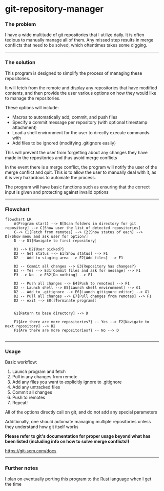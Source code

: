 # git-repository-manager


### The problem

I have a wide multitude of git repositories that I utilize daily. It is often tedious to manually manage all of them. Any missed step results in merge conflicts that need to be solved, which oftentimes takes some digging.

---

### The solution

This program is designed to simplify the process of managing these repositories. 

It will fetch from the remote and display any repositories that have modified contents, and then provide the user various options on how they would like to manage the repositories.

These options will include:
- Macros to automatically add, commit, and push files
- Specify a commit message per repository (with optional timestamp attachment)
- Load a shell environment for the user to directly execute commands with
- Add files to be ignored (modifying .gitignore easily)

This will prevent the user from forgetting about any changes they have made in the repositories and thus avoid merge conflicts

In the event there is a merge conflict, the program will notify the user of the merge conflict and quit. This is to allow the user to manually deal with it, as it is very hazardous to automate the process.

The program will have basic functions such as ensuring that the correct input is given and protecting against invalid options

---

### Flowchart
```mermaid
flowchart LR
    A(Program start) --> B[Scan folders in directory for git repository] --> C[Show user the list of detected repositories]
    C--> C1[Fetch from remotes] --> C2[Show status of each] --> D[/Show menu and ask user for option/]
    D --> D1[Navigate to first repository] 
    
    D1 --> D2{User picked?}
    D2 -- Get status --> E1[Show status] --> F1
    D2 -- Add to staging area --> E2[Add files] --> F1

    D2 -- Commit all changes --> E3{Repository has changes?}
    E3 -- Yes --> E31[Commit files and ask for message] --> F1
    E3 --> No --> E32[Do nothing] --> F1

    D2 -- Push all changes --> E4[Push to remotes] --> F1
    D2 -- Launch shell --> E5[Launch shell environment] --> G1
    D2 -- Add to .gitignore --> E6[Launch gitignore editor] --> G1
    D2 -- Pull all changes --> E7[Pull changes from remotes] --> F1
    D2 -- exit --> E8([Terminate program])


    G1[Return to base directory] --> D

    F1{Are there are more repositories?} -- Yes --> F2[Navigate to next repository] --> D2
    F1{Are there are more repositories?} -- No --> D


```
---
### Usage

Basic workflow:

1. Launch program and fetch
2. Pull in any changes from remote
3. Add any files you want to explicitly ignore to .gitignore
4. Add any untracked files
5. Commit all changes
6. Push to remotes
7. Repeat!

All of the options directly call on git, and do not add any special parameters

Additionally, one should automate managing multiple repositories unless they understand how git itself works

**Please refer to git's documentation for proper usage beyond what has been listed (including info on how to solve merge conflicts!)**

https://git-scm.com/docs

---

### Further notes

I plan on eventually porting this program to the [Rust](https://www.rust-lang.org/) language when I get the time
